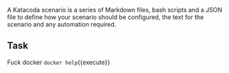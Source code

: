 A Katacoda scenario is a series of Markdown files, bash scripts and a JSON file to define how your scenario should be configured, the text for the scenario and any automation required.

## Task

Fuck docker
`docker help`{{execute}}

